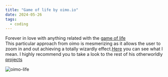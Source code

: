 ```yaml
---
title: "Game of life by oimo.io"
date: 2024-05-26
tags:
  - coding
---
```


Forever in love with anything related with the [game of life](https://en.wikipedia.org/wiki/Conway%27s_Game_of_Life)\
This particular approach from oimo is mesmerizing as it allows the user to zoom in and out achieving a totally wizardly effect.[Here](https://oimo.io/works/life/) you can see what I mean.
I highly recommend you to take a look to the rest of his otherworldly [projects](https://oimo.io/works)

![oimo-life](/images/posts/oimo-life.webp)